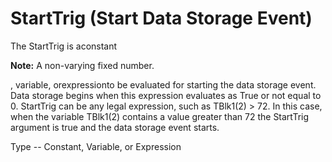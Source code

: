 # StartTrig (Start Data Storage Event)

The StartTrig is aconstant

**Note:** A non-varying fixed number.

, variable, orexpressionto be evaluated for starting the data storage event. Data storage begins when this expression evaluates as True or not equal to 0. StartTrig can be any legal expression, such as TBlk1(2) > 72. In this case, when the variable TBlk1(2) contains a value greater than 72 the StartTrig argument is true and the data storage event starts.

Type -- Constant, Variable, or Expression
